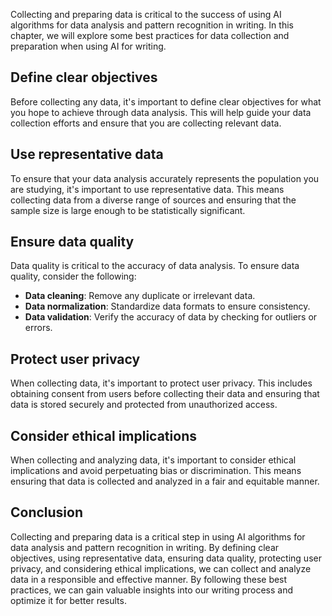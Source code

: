 
Collecting and preparing data is critical to the success of using AI algorithms for data analysis and pattern recognition in writing. In this chapter, we will explore some best practices for data collection and preparation when using AI for writing.

Define clear objectives
-----------------------

Before collecting any data, it's important to define clear objectives for what you hope to achieve through data analysis. This will help guide your data collection efforts and ensure that you are collecting relevant data.

Use representative data
-----------------------

To ensure that your data analysis accurately represents the population you are studying, it's important to use representative data. This means collecting data from a diverse range of sources and ensuring that the sample size is large enough to be statistically significant.

Ensure data quality
-------------------

Data quality is critical to the accuracy of data analysis. To ensure data quality, consider the following:

* **Data cleaning**: Remove any duplicate or irrelevant data.
* **Data normalization**: Standardize data formats to ensure consistency.
* **Data validation**: Verify the accuracy of data by checking for outliers or errors.

Protect user privacy
--------------------

When collecting data, it's important to protect user privacy. This includes obtaining consent from users before collecting their data and ensuring that data is stored securely and protected from unauthorized access.

Consider ethical implications
-----------------------------

When collecting and analyzing data, it's important to consider ethical implications and avoid perpetuating bias or discrimination. This means ensuring that data is collected and analyzed in a fair and equitable manner.

Conclusion
----------

Collecting and preparing data is a critical step in using AI algorithms for data analysis and pattern recognition in writing. By defining clear objectives, using representative data, ensuring data quality, protecting user privacy, and considering ethical implications, we can collect and analyze data in a responsible and effective manner. By following these best practices, we can gain valuable insights into our writing process and optimize it for better results.

